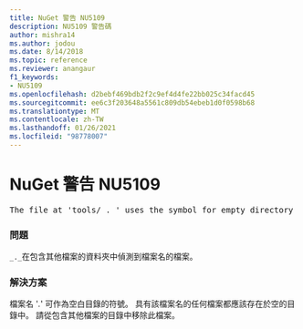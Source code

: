 ```yaml
---
title: NuGet 警告 NU5109
description: NU5109 警告碼
author: mishra14
ms.author: jodou
ms.date: 8/14/2018
ms.topic: reference
ms.reviewer: anangaur
f1_keywords:
- NU5109
ms.openlocfilehash: d2bebf469bdb2f2c9ef4d4fe22bb025c34facd45
ms.sourcegitcommit: ee6c3f203648a5561c809db54ebeb1d0f0598b68
ms.translationtype: MT
ms.contentlocale: zh-TW
ms.lasthandoff: 01/26/2021
ms.locfileid: "98778007"
---
```

# <a name="nuget-warning-nu5109"></a>NuGet 警告 NU5109
<pre>The file at 'tools/_._' uses the symbol for empty directory '_._', but it is present in a directory that contains other files. Please remove this file from directories that contain other files.</pre>

### <a name="issue"></a>問題

`_._`在包含其他檔案的資料夾中偵測到檔案名的檔案。


### <a name="solution"></a>解決方案

 檔案名 '_._' 可作為空白目錄的符號。 具有該檔案名的任何檔案都應該存在於空的目錄中。 請從包含其他檔案的目錄中移除此檔案。

